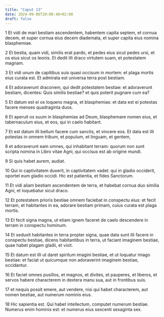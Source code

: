 ```yaml
---
title: "Caput 13"
date: 2024-09-06T20:00:48+02:00
draft: false
---
```



1 Et vidi de mari bestiam ascendentem, habentem capita septem, et cornua decem, et super cornua eius decem diademata, et super capita eius nomina blasphemiae.

2 Et bestia, quam vidi, similis erat pardo, et pedes eius sicut pedes ursi, et os eius sicut os leonis. Et dedit illi draco virtutem suam, et potestatem magnam.

3 Et vidi unum de capitibus suis quasi occisum in mortem: et plaga mortis eius curata est. Et admirata est universa terra post bestiam.

4 Et adoraverunt draconem, qui dedit potestatem bestiae: et adoraverunt bestiam, dicentes: Quis similis bestiae? et quis poterit pugnare cum ea?

5 Et datum est ei os loquens magna, et blasphemias: et data est ei potestas facere menses quadraginta duos.

6 Et aperuit os suum in blasphemias ad Deum, blasphemare nomen eius, et tabernaculum eius, et eos, qui in caelo habitant.

7 Et est datum illi bellum facere cum sanctis, et vincere eos. Et data est illi potestas in omnem tribum, et populum, et linguam, et gentem,

8 et adoraverunt eam omnes, qui inhabitant terram: quorum non sunt scripta nomina in Libro vitae Agni, qui occisus est ab origine mundi.

9 Si quis habet aurem, audiat.

10 Qui in captivitatem duxerit, in captivitatem vadet: qui in gladio occiderit, oportet eum gladio occidi. Hic est patientia, et fides Sanctorum.

11 Et vidi aliam bestiam ascendentem de terra, et habebat cornua duo similia Agni, et loquebatur sicut draco.

12 Et potestatem prioris bestiae omnem faciebat in conspectu eius: et fecit terram, et habitantes in ea, adorare bestiam primam, cuius curata est plaga mortis.

13 Et fecit signa magna, ut etiam ignem faceret de caelo descendere in terram in conspectu hominum.

14 Et seduxit habitantes in terra propter signa, quae data sunt illi facere in conspectu bestiae, dicens habitantibus in terra, ut faciant imaginem bestiae, quae habet plagam gladii, et vixit.

15 Et datum est illi ut daret spiritum imagini bestiae, et ut loquatur imago bestiae: et faciat ut quicumque non adoraverint imaginem bestiae, occidantur.

16 Et faciet omnes pusillos, et magnos, et divites, et pauperes, et liberos, et servos habere characterem in dextera manu sua, aut in frontibus suis.

17 et nequis possit emere, aut vendere, nisi qui habet characterem, aut nomen bestiae, aut numerum nominis eius.

18 Hic sapientia est. Qui habet intellectum, computet numerum bestiae. Numerus enim hominis est: et numerus eius sexcenti sexaginta sex.

